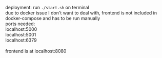 deployment: run `./start.sh` on terminal <br />
due to docker issue I don't want to deal with, frontend is not included in docker-compose and has to be run manually <br />
ports needed: <br />
localhost:5000 <br />
localhost:5001 <br />
localhost:6379 <br />
<br />
frontend is at localhost:8080
